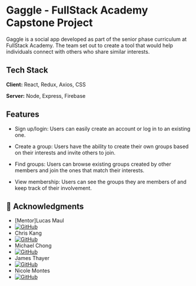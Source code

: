
# Gaggle - FullStack Academy Capstone Project

Gaggle is a social app developed as part of the senior phase curriculum at FullStack Academy. The team set out to create a tool that would help individuals connect with others who share similar interests. 
## Tech Stack

**Client:** 
React,
Redux,
Axios,
CSS

**Server:** Node,
 Express,
  Firebase


## Features

- Sign up/login: Users can easily create an account or log in to an existing one.

- Create a group: Users have the ability to create their own groups based on their interests and invite others to join.

- Find groups: Users can browse existing groups created by other members and join the ones that match their interests.

- View membership: Users can see the groups they are members of and keep track of their involvement.

## 🔗 Acknowledgments

* [Mentor]Lucas Maul
* [![GitHub](https://img.shields.io/badge/-GitHub-000?style=for-the-badge&logo=github&logoColor=white)](https://github.com/Lmaul77)
* Chris Kang
*  [![GitHub](https://img.shields.io/badge/-GitHub-000?style=for-the-badge&logo=github&logoColor=white)](https://github.com/kang-chris)
* Michael Chong 
* [![GitHub](https://img.shields.io/badge/-GitHub-000?style=for-the-badge&logo=github&logoColor=white)](https://github.com/michael92chong)
* James Thayer
* [![GitHub](https://img.shields.io/badge/-GitHub-000?style=for-the-badge&logo=github&logoColor=white)](https://github.com/Thayerjam)
* Nicole Montes 
* [![GitHub](https://img.shields.io/badge/-GitHub-000?style=for-the-badge&logo=github&logoColor=white)](https://github.com/Nikolemar)
